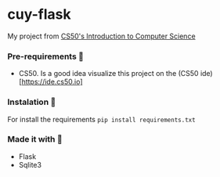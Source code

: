 # cuy-flask

My project from [CS50's Introduction to Computer Science](https://www.edx.org/es/course/introduction-computer-science-harvardx-cs50x)

### Pre-requirements 📝
- CS50. Is a good idea visualize this project on the (CS50 ide)[https://ide.cs50.io]

### Instalation 🔧
For install the requirements
```pip install requirements.txt```

### Made it with 🔨
- Flask
- Sqlite3
